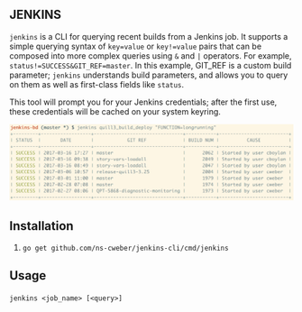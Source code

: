 JENKINS
-------

`jenkins` is a CLI for querying recent builds from a Jenkins job. It supports
a simple querying syntax of `key=value` or `key!=value` pairs that can be
composed into more complex queries using `&` and `|` operators. For example,
`status!=SUCCESS&GIT_REF=master`. In this example, GIT_REF is a custom build
parameter; `jenkins` understands build parameters, and allows you to query on
them as well as first-class fields like `status`.

This tool will prompt you for your Jenkins credentials; after the first use,
these credentials will be cached on your system keyring.

![screenshot](screenshot.png)

## Installation

1. `go get github.com/ns-cweber/jenkins-cli/cmd/jenkins`

## Usage

`jenkins <job_name> [<query>]`
